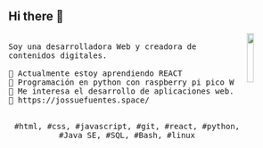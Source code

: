 ## Hi there 👋

<p>
  <img src="https://external-content.duckduckgo.com/iu/?u=https%3A%2F%2Fmedia.tenor.com%2F7gCOgRDEpxcAAAAC%2Fdisney-dance.gif&f=1&nofb=1&ipt=53f83c84a612db6e20fd54bd0dff9849e2d2079b53f8ca83d4123e1ab03693d8" align="right" width="15%"/>
  <samp>
    <br>Soy una desarrolladora Web y creadora de contenidos digitales.
    <br>
    <br>🔹 Actualmente estoy aprendiendo REACT
    <br>🔹 Programación en python con raspberry pi pico W
    <br>🔹 Me interesa el desarrollo de aplicaciones web.
    <br>🔹 https://jossuefuentes.space/
    </samp>
   <br>
  <br>
  <p align="center">
    <samp>
      #html, #css, #javascript, #git, #react, #python, #Java SE, #SQL, #Bash, #linux
     </samp>
    <br>
  </p>
  
</p>
